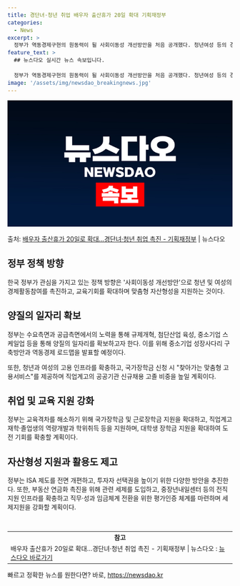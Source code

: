```yaml
---
title: 경단녀·청년 취업 배우자 출산휴가 20일 확대 기획재정부
categories:
  - News
excerpt: >
  정부가 역동경제구현의 원동력이 될 사회이동성 개선방안을 처음 공개했다. 청년여성 등의 경제활동참여를 촉진하고…
feature_text: >
  ## 뉴스다오 실시간 뉴스 속보입니다.

  정부가 역동경제구현의 원동력이 될 사회이동성 개선방안을 처음 공개했다. 청년여성 등의 경제활동참여를 촉진하고…
image: '/assets/img/newsdao_breakingnews.jpg'
---
```


![뉴스다오 속보](/assets/img/newsdao_breakingnews.jpg)

<p>출처: <a href="https://newsdao.kr/3713" rel="dofollow">배우자 출산휴가 20일로 확대…경단녀·청년 취업 촉진 - 기획재정부</a> | 뉴스다오</p>

<h2 data-ke-size="size26">정부 정책 방향</h2>
한국 정부가 관심을 가지고 있는 정책 방향은 '사회이동성 개선방안'으로 청년 및 여성의 경제활동참여를 촉진하고, 교육기회를 확대하며 맞춤형 자산형성을 지원하는 것이다.

<h2 data-ke-size="size26">양질의 일자리 확보</h2>
정부는 수요측면과 공급측면에서의 노력을 통해 규제개혁, 첨단산업 육성, 중소기업 스케일업 등을 통해 양질의 일자리를 확보하고자 한다. 이를 위해 중소기업 성장사다리 구축방안과 역동경제 로드맵을 발표할 예정이다. 

또한, 청년과 여성의 고용 인프라를 확충하고, 국가장학금 신청 시 "찾아가는 맞춤형 고용서비스"를 제공하며 직업계고의 공공기관 신규채용 고졸 비중을 높일 계획이다.

<h2 data-ke-size="size26">취업 및 교육 지원 강화</h2>
정부는 교육격차를 해소하기 위해 국가장학금 및 근로장학금 지원을 확대하고, 직업계고 재학·졸업생의 역량개발과 학위취득 등을 지원하며, 대학생 장학금 지원을 확대하여 도전 기회를 확충할 계획이다.

<h2 data-ke-size="size26">자산형성 지원과 활용도 제고</h2>
정부는 ISA 제도를 전면 개편하고, 투자자 선택권을 높이기 위한 다양한 방안을 추진한다. 또한, 부동산 연금화 촉진을 위해 관련 세제를 도입하고, 중장년내일센터 등의 전직지원 인프라를 확충하고 직무·성과 임금체계 전환을 위한 평가인증 체계를 마련하며 세제지원을 강화할 계획이다.

<p data-ke-size="size16">&nbsp;</p>

<table>
  <tr>
    <td style="text-align: center; height: 17px;"><b>참고</b></td>
  </tr>
  <tr>
    <td>배우자 출산휴가 20일로 확대…경단녀·청년 취업 촉진 - 기획재정부 | 뉴스다오 : <a href="https://newsdao.kr/3713">뉴스다오 바로가기</a></td>
  </tr>
</table>
 

빠르고 정확한 뉴스를 원한다면? 바로, <a href="https://newsdao.kr" rel="dofollow">https://newsdao.kr</a>


